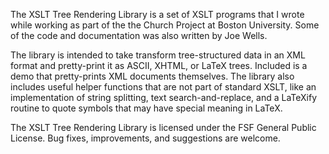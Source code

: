 The XSLT Tree Rendering Library is a set of XSLT programs that I wrote
while working as part of the the Church Project at Boston University.
Some of the code and documentation was also written by Joe Wells.

The library is intended to take transform tree-structured data in an XML
format and pretty-print it as ASCII, XHTML, or LaTeX trees. Included is
a demo that pretty-prints XML documents themselves. The library also
includes useful helper functions that are not part of standard XSLT,
like an implementation of string splitting, text search-and-replace, and
a LaTeXify routine to quote symbols that may have special meaning in
LaTeX.

The XSLT Tree Rendering Library is licensed under the FSF General Public
License. Bug fixes, improvements, and suggestions are welcome. 
